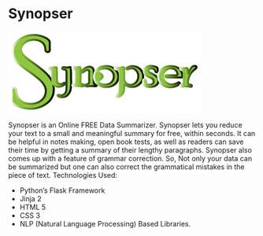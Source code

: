 # Synopser

![alt text](https://github.com/arshdeepsingh2267/Synopser/blob/main/static/SynopserLogo.png)

Synopser is an Online FREE Data Summarizer. Synopser lets you reduce your text to a small and meaningful summary for free, within seconds. It can be helpful in notes making, open book tests, as well as readers can save their time by getting a summary of their lengthy paragraphs.
Synopser also comes up with a feature of grammar correction. So, Not only your data can be summarized but one can also correct the grammatical mistakes in the piece of text.
Technologies Used:
- Python’s Flask Framework
- Jinja 2
- HTML 5
- CSS 3
- NLP (Natural Language Processing) Based Libraries.

